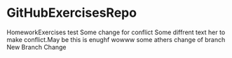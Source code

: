 # GitHubExercisesRepo
HomeworkExercises
test
Some change for conflict
Some diffrent text her to make conflict.May be this is enughf
wowww  some athers change of branch
New Branch Change
